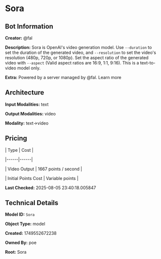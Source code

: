 # Sora

## Bot Information

**Creator:** @fal

**Description:** Sora is OpenAI's video generation model. Use `--duration` to set the duration of the generated video, and `--resolution` to set the video's resolution (480p, 720p, or 1080p). Set the aspect ratio of the generated video with `--aspect` (Valid aspect ratios are 16:9, 1:1, 9:16). This is a text-to-video model only.

**Extra:** Powered by a server managed by @fal. Learn more


## Architecture

**Input Modalities:** text

**Output Modalities:** video

**Modality:** text->video


## Pricing

| Type | Cost |

|------|------|

| Video Output | 1667 points / second |

| Initial Points Cost | Variable points |


**Last Checked:** 2025-08-05 23:40:18.005847


## Technical Details

**Model ID:** `Sora`

**Object Type:** model

**Created:** 1749552672238

**Owned By:** poe

**Root:** Sora
